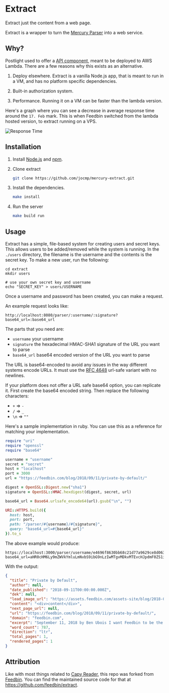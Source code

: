 # Extract

Extract just the content from a web page.

Extract is a wrapper to turn the [Mercury Parser](https://github.com/jocmp/mercury-parser) into a web service.

## Why?

Postlight used to offer a [API component](https://github.com/postlight/parser-api), meant to be deployed to AWS Lambda. There are a few reasons why this exists as an alternative.

1. Deploy elsewhere. Extract is a vanilla Node.js app, that is meant to run in a VM, and has no platform specific dependencies.

1. Built-in authorization system.

1. Performance. Running it on a VM can be faster than the lambda version.

Here's a graph where you can see a decrease in average response time around the `17. Feb` mark. This is when Feedbin switched from the lambda hosted version, to extract running on a VPS.

![Response Time](https://user-images.githubusercontent.com/133809/53254496-54e85b00-3678-11e9-949a-f61824a4ac96.png)

## Installation

1. Install [Node.js](https://nodejs.org/en/) and [npm](https://www.npmjs.com/).

2. Clone extract

   ```bash
   git clone https://github.com/jocmp/mercury-extract.git
   ```

3. Install the dependencies.

   ```bash
   make install
   ```

4. Run the server

   ```bash
   make build run
   ```

## Usage

Extract has a simple, file-based system for creating users and secret keys. This allows users to be added/removed while the system is running. In the `./users` directory, the filename is the username and the contents is the secret key. To make a new user, run the following:

```
cd extract
mkdir users

# use your own secret key and username
echo "SECRET_KEY" > users/USERNAME
```

Once a username and password has been created, you can make a request.

An example request looks like:

```
http://localhost:8080/parser/:username/:signature?base64_url=:base64_url
```

The parts that you need are:

- `username` your username
- `signature` the hexadecimal HMAC-SHA1 signature of the URL you want to parse
- `base64_url` base64 encoded version of the URL you want to parse

The URL is base64-encoded to avoid any issues in the way different systems encode URLs. It must use the [RFC 4648](https://tools.ietf.org/html/rfc4648#section-5) url-safe variant with no newlines.

If your platform does not offer a URL safe base64 option, you can replicate it. First create the base64 encoded string. Then replace the following characters:

- `+` => `-`
- `/` => `_`
- `\n` => `""`

Here's a sample implementation in ruby. You can use this as a reference for matching your implementation.

```ruby
require "uri"
require "openssl"
require "base64"

username = "username"
secret = "secret"
host = "localhost"
port = 3000
url = "https://feedbin.com/blog/2018/09/11/private-by-default/"

digest = OpenSSL::Digest.new("sha1")
signature = OpenSSL::HMAC.hexdigest(digest, secret, url)

base64_url = Base64.urlsafe_encode64(url).gsub("\n", "")

URI::HTTPS.build({
  host: host,
  port: port,
  path: "/parser/#{username}/#{signature}",
  query: "base64_url=#{base64_url}"
}).to_s
```

The above example would produce:

```
https://localhost:3000/parser/username/e4696f8630bb68c21d77a9629ce8d063d8e5f81c?base64_url=aHR0cHM6Ly9mZWVkYmluLmNvbS9ibG9nLzIwMTgvMDkvMTEvcHJpdmF0ZS1ieS1kZWZhdWx0Lw==
```

With the output:

```json
{
  "title": "Private by Default",
  "author": null,
  "date_published": "2018-09-11T00:00:00.000Z",
  "dek": null,
  "lead_image_url": "https://assets.feedbin.com/assets-site/blog/2018-09-11/embed-3f43088538ae5ed7e585c00013adc13a915fd35de31990b3081a085b963ed7dd.png",
  "content": "<div>content</div>",
  "next_page_url": null,
  "url": "https://feedbin.com/blog/2018/09/11/private-by-default/",
  "domain": "feedbin.com",
  "excerpt": "September 11, 2018 by Ben Ubois I want Feedbin to be the opposite of Big Social. I think people should have the right not to be tracked on the Internet and Feedbin can help facilitate that. Since&hellip;",
  "word_count": 787,
  "direction": "ltr",
  "total_pages": 1,
  "rendered_pages": 1
}
```

## Attribution

Like with most things related to [Capy Reader](https://github.com/jocmp/capyreader), this repo was forked from [Feedbin](https://github.com/feedbin/feedbin). You can find the maintained source code for that at <https://github.com/feedbin/extract>.
